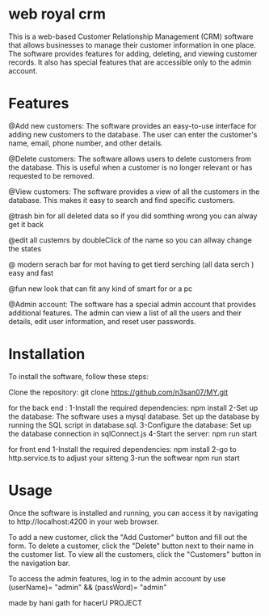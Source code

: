 # web  royal crm

This is a web-based Customer Relationship Management (CRM) software that allows businesses to manage their customer information in one place. The software provides features for adding, deleting, and viewing customer records. It also has special features that are accessible only to the admin account.

# Features <br>
@Add new customers: The software provides an easy-to-use interface for adding new customers to the database. The user can enter the customer's name, email, phone number, and other details.

@Delete customers: The software allows users to delete customers from the database. This is useful when a customer is no longer relevant or has requested to be removed.

@View customers: The software provides a view of all the customers in the database. This makes it easy to search and find specific customers.

@trash bin for all deleted data so if you did somthing wrong you can alway get it back 

@edit all custemrs by doubleClick of the name so you can allway change the states 

@ modern serach bar for mot having to get tierd serching (all data serch ) easy and fast 

@fun new look that can fit any kind of smart for or a pc 

@Admin account: The software has a special admin account that provides additional features. The admin can view a list of all the users and their details, edit user information, and reset user passwords.


# Installation<br>
To install the software, follow these steps:

Clone the repository: git clone https://github.com/n3san07/MY.git

for the back end :
1-Install the required dependencies: npm install
2-Set up the database: The software uses a mysql database. Set up the database by running the SQL script in database.sql.
3-Configure the database: Set up the database connection in sqlConnect.js 
4-Start the server: npm run start

for front end
1-Install the required dependencies: npm install
2-go to http.service.ts to adjust your sitteng 
3-run the softwear npm run start

# Usage<br>

Once the software is installed and running, you can access it by navigating to http://localhost:4200 in your web browser.

To add a new customer, click the "Add Customer" button and fill out the form. To delete a customer, click the "Delete" button next to their name in the customer list. To view all the customers, click the "Customers" button in the navigation bar.

To access the admin features, log in to the admin account by use (userName)= "admin" && (passWord)= "admin" 

made by hani gath for hacerU PROJECT 
